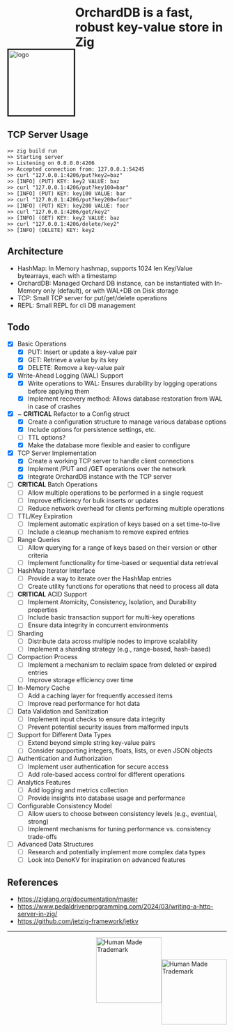 <!--![OrchardDB_Dark_V1_Banner](https://github.com/user-attachments/assets/e8132d95-b148-4048-a662-0037e2fea008)-->


<div style="display: flex; flex-direction: row;">
<img style="margin-top: 100px; width: 150px; border: solid; float: left;" src="https://github.com/user-attachments/assets/fe8719dc-ca20-4adb-b56c-55d4fa562a39" alt="logo"></img>
<h1 style="margin: 0; float: right">OrchardDB is a fast, robust key-value store in Zig</h1>
</div>

## TCP Server Usage
```
>> zig build run
>> Starting server
>> Listening on 0.0.0.0:4206
>> Accepted connection from: 127.0.0.1:54245
>> curl "127.0.0.1:4206/put?key2=baz"
>> [INFO] (PUT) KEY: key2 VALUE: baz
>> curl "127.0.0.1:4206/put?key100=bar"
>> [INFO] (PUT) KEY: key100 VALUE: bar
>> curl "127.0.0.1:4206/put?key200=foor"
>> [INFO] (PUT) KEY: key200 VALUE: foor
>> curl "127.0.0.1:4206/get/key2"
>> [INFO] (GET) KEY: key2 VALUE: baz
>> curl "127.0.0.1:4206/delete/key2"
>> [INFO] (DELETE) KEY: key2
```

## Architecture

- HashMap: In Memory hashmap, supports 1024 len Key/Value bytearrays, each with a timestamp
- OrchardDB: Managed Orchard DB instance, can be instantiated with In-Memory only (default), or with WAL+DB on Disk storage
- TCP: Small TCP server for put/get/delete operations
- REPL: Small REPL for cli DB management
  
## Todo

- [x] Basic Operations
  - [x] PUT: Insert or update a key-value pair
  - [x] GET: Retrieve a value by its key
  - [x] DELETE: Remove a key-value pair

- [x] Write-Ahead Logging (WAL) Support
  - [x] Write operations to WAL: Ensures durability by logging operations before applying them
  - [x] Implement recovery method: Allows database restoration from WAL in case of crashes

- [X] ~ **CRITICAL** Refactor to a Config struct
  - [X] Create a configuration structure to manage various database options
  - [X] Include options for persistence settings, etc.
  - [ ] TTL options?
  - [X] Make the database more flexible and easier to configure

- [x] TCP Server Implementation
  - [x] Create a working TCP server to handle client connections
  - [x] Implement /PUT and /GET operations over the network
  - [x] Integrate OrchardDB instance with the TCP server

- [ ] **CRITICAL** Batch Operations
  - [ ] Allow multiple operations to be performed in a single request
  - [ ] Improve efficiency for bulk inserts or updates
  - [ ] Reduce network overhead for clients performing multiple operations

- [ ] TTL/Key Expiration
  - [ ] Implement automatic expiration of keys based on a set time-to-live
  - [ ] Include a cleanup mechanism to remove expired entries

- [ ] Range Queries
  - [ ] Allow querying for a range of keys based on their version or other criteria
  - [ ] Implement functionality for time-based or sequential data retrieval

- [ ] HashMap Iterator Interface
  - [ ] Provide a way to iterate over the HashMap entries
  - [ ] Create utility functions for operations that need to process all data

- [ ] **CRITICAL** ACID Support
  - [ ] Implement Atomicity, Consistency, Isolation, and Durability properties
  - [ ] Include basic transaction support for multi-key operations
  - [ ] Ensure data integrity in concurrent environments

- [ ] Sharding
  - [ ] Distribute data across multiple nodes to improve scalability
  - [ ] Implement a sharding strategy (e.g., range-based, hash-based)

- [ ] Compaction Process
  - [ ] Implement a mechanism to reclaim space from deleted or expired entries
  - [ ] Improve storage efficiency over time

- [ ] In-Memory Cache
  - [ ] Add a caching layer for frequently accessed items
  - [ ] Improve read performance for hot data

- [ ] Data Validation and Sanitization
  - [ ] Implement input checks to ensure data integrity
  - [ ] Prevent potential security issues from malformed inputs

- [ ] Support for Different Data Types
  - [ ] Extend beyond simple string key-value pairs
  - [ ] Consider supporting integers, floats, lists, or even JSON objects

- [ ] Authentication and Authorization
  - [ ] Implement user authentication for secure access
  - [ ] Add role-based access control for different operations

- [ ] Analytics Features
  - [ ] Add logging and metrics collection
  - [ ] Provide insights into database usage and performance

- [ ] Configurable Consistency Model
  - [ ] Allow users to choose between consistency levels (e.g., eventual, strong)
  - [ ] Implement mechanisms for tuning performance vs. consistency trade-offs

- [ ] Advanced Data Structures
  - [ ] Research and potentially implement more complex data types
  - [ ] Look into DenoKV for inspiration on advanced features

## References

- https://ziglang.org/documentation/master
- https://www.pedaldrivenprogramming.com/2024/03/writing-a-http-server-in-zig/
- https://github.com/jetzig-framework/jetkv

<hr>

<img style="margin-top: 50px; width:150px; float:right;" src="https://humanmademark.com/black-logo.png" alt="Human Made Trademark"></img>

<img style="width:150px; float:right;" src="https://humanmademark.com/white-logo.png" alt="Human Made Trademark"></img>
